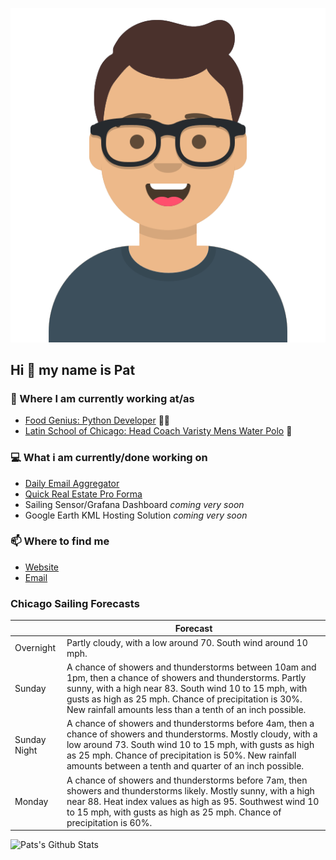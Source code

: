 [![Social banner for p-j-falconer](https://raw.githubusercontent.com/P-J-FALCONER/P-J-FALCONER/master/assets/avataaars.svg)](https://patfalconer.com/)
## Hi :wave: my name is Pat

### 💼 Where I am currently working at/as
- [Food Genius: Python Developer](https://getfoodgenius.com/) 🍔🐍
- [Latin School of Chicago: Head Coach Varisty Mens Water Polo](https://www.latinschool.org/) 🤽


### 💻 What i am currently/done working on
 - [Daily Email Aggregator](https://github.com/P-J-FALCONER/dott_daily_mail)
 - [Quick Real Estate Pro Forma](https://github.com/P-J-FALCONER/henry)
 - Sailing Sensor/Grafana Dashboard *coming very soon*
 - Google Earth KML Hosting Solution *coming very soon*

### 📫 Where to find me
 - [Website](https://patfalconer.com/)
 - [Email](mailto:patrick.j.falconer@gmail.com)


### Chicago Sailing Forecasts
|   | Forecast  |
|---|---|
| Overnight | Partly cloudy, with a low around 70. South wind around 10 mph. |
| Sunday | A chance of showers and thunderstorms between 10am and 1pm, then a chance of showers and thunderstorms. Partly sunny, with a high near 83. South wind 10 to 15 mph, with gusts as high as 25 mph. Chance of precipitation is 30%. New rainfall amounts less than a tenth of an inch possible. |
| Sunday Night | A chance of showers and thunderstorms before 4am, then a chance of showers and thunderstorms. Mostly cloudy, with a low around 73. South wind 10 to 15 mph, with gusts as high as 25 mph. Chance of precipitation is 50%. New rainfall amounts between a tenth and quarter of an inch possible. |
| Monday | A chance of showers and thunderstorms before 7am, then showers and thunderstorms likely. Mostly sunny, with a high near 88. Heat index values as high as 95. Southwest wind 10 to 15 mph, with gusts as high as 25 mph. Chance of precipitation is 60%. |

![Pats's Github Stats](https://github-readme-stats.vercel.app/api?username=p-j-falconer&show_icons=true&theme=radical)
